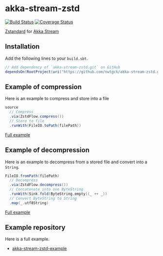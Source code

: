 # akka-stream-zstd
[![Build Status](https://travis-ci.com/nwtgck/akka-stream-zstd.svg?branch=develop)](https://travis-ci.com/nwtgck/akka-stream-zstd) [![Coverage Status](https://coveralls.io/repos/github/nwtgck/akka-stream-zstd/badge.svg?branch=develop)](https://coveralls.io/github/nwtgck/akka-stream-zstd?branch=develop) 

[Zstandard](https://facebook.github.io/zstd/) for [Akka Stream](https://doc.akka.io/docs/akka/2.5.5/scala/stream/index.html)

## Installation

Add the following lines to your `build.sbt`.

```scala
// Add dependency of `akka-stream-zstd.git` on GitHub
dependsOn(RootProject(uri("https://github.com/nwtgck/akka-stream-zstd.git#v0.1.5")))
```


## Example of compression

Here is an example to compress and store into a file

```scala
source
  // Compress
  .via(ZstdFlow.compress())
  // Store to file
  .runWith(FileIO.toPath(filePath))
```

[Full example](https://github.com/nwtgck/akka-stream-zstd-example/blob/965c98b708c0de22e8b256e24548d8cc87d1f33b/src/main/scala/Main.scala#L24-L29)

## Example of decompression

Here is an example to decompress from a stored file and convert into a `String`.

```scala
FileIO.fromPath(filePath)
  // Decompress
  .via(ZstdFlow.decompress())
  // Concatenate into one ByteString
  .runWith(Sink.fold(ByteString.empty)(_ ++ _))
  // Convert ByteString to String
  .map(_.utf8String)
```

[Full example](https://github.com/nwtgck/akka-stream-zstd-example/blob/965c98b708c0de22e8b256e24548d8cc87d1f33b/src/main/scala/Main.scala#L35-L42)

## Example repository

Here is a full example.

* [akka-stream-zstd-example](https://github.com/nwtgck/akka-stream-zstd-example)
